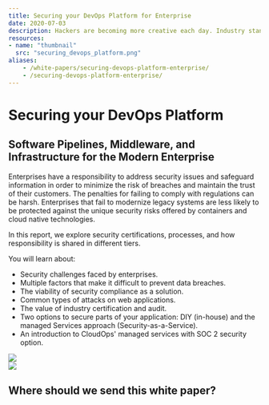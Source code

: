 ```yaml
---
title: Securing your DevOps Platform for Enterprise
date: 2020-07-03
description: Hackers are becoming more creative each day. Industry standards like SOC 2 are essential for keeping your applications secure.
resources:
- name: "thumbnail"
  src: "securing_devops_platform.png"
aliases:
    - /white-papers/securing-devops-platform-enterprise/
    - /securing-devops-platform-enterprise/
---
```



<div class="landing-page">
    <!-- hero -->
    <div class="hero jumbotron reading-landing jumbotron-fluid">
        <div class="container-fluid">
            <div class="row">
                <div class="col-xl-6 offset-xl-2 col-lg-10 offset-lg-1 col-md-12">
                    <h1 class="display-4">Securing your DevOps Platform</h1>
                </div>
            </div>
        </div>
    </div>
    <div class="main-content">
        <div class="row">
            <div class="col-xl-4 offset-xl-2 without-bottom-line">
                <div class="workshop-prerequisites">
                    <h2>Software Pipelines, Middleware, and Infrastructure for the Modern <b>Enterprise</b></h2>                             
                    <p>Enterprises have a responsibility to address security issues and safeguard information in order to minimize the risk of breaches and maintain the trust of their customers. The penalties for failing to comply with regulations can be harsh. Enterprises that fail to modernize legacy systems are less likely to be protected against the unique security risks offered by containers and cloud native technologies.</p>
                    <p>In this report, we explore security certifications, processes, and how responsibility is shared in different tiers.</p>
                    <p>You will learn about:</p>
                    <ul class="dashes">
                    <li>Security challenges faced by enterprises.</li>
                    <li>Multiple factors that make it difficult to prevent data breaches.</li>
                    <li>The viability of security compliance as a solution.</li>
                    <li>Common types of attacks on web applications.</li>
                    <li>The value of industry certification and audit.</li>
                    <li>Two options to secure parts of your application: DIY (in-house) and the managed Services approach (Security-as-a-Service).</li>
                    <li>An introduction to CloudOps' managed services with SOC 2 security option.</li>
                    </ul>
                </div>
            </div>
                <div class="col-xl-4 offset-xl-0 white-paper-image">
                <img src="/images/white-papers/securing-devops-platform-enterprise.png">
            </div>
        </div>
            </div>
        </div>
    </div>
    <!-- contact us -->
    <div class="contact-us-card">
        <div class="row">
            <div class="col-xl-8 offset-xl-2 col-lg-10 offset-lg-1 col-md-12 col-sm-12 col-xs-12">
                <img src="/images/single-line-arrows.png">
            </div>
            <div
                class="col-xl-3 offset-xl-3 col-lg-3 offset-lg-1 col-md-10 offset-md-1 col-sm-10 offset-sm-1 col-xs-12">
                <h2>Where should we send this white paper?</h2>
            </div>
            <div
                class="col-xl-5 offset-xl-0 col-lg-6 offset-lg-1 col-md-8 offset-md-2 col-sm-10 offset-sm-1 col-xs-12 general-contact-form">
                <!--[if lte IE 8]>
<script charset="utf-8" type="text/javascript" src="//js.hsforms.net/forms/v2-legacy.js"></script>
<![endif]-->
<script charset="utf-8" type="text/javascript" src="//js.hsforms.net/forms/v2.js"></script>
<script>
  hbspt.forms.create({
	portalId: "732832",
	formId: "8abcb089-4e67-4838-a646-a63b80788823"
});
</script>
            </div>
        </div>
    </div>
</div>